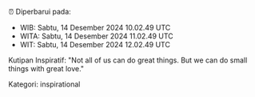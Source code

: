 ⏰ Diperbarui pada:
- WIB: Sabtu, 14 Desember 2024 10.02.49 UTC
- WITA: Sabtu, 14 Desember 2024 11.02.49 UTC
- WIT: Sabtu, 14 Desember 2024 12.02.49 UTC

Kutipan Inspiratif:
"Not all of us can do great things. But we can do small things with great love."


Kategori: inspirational

